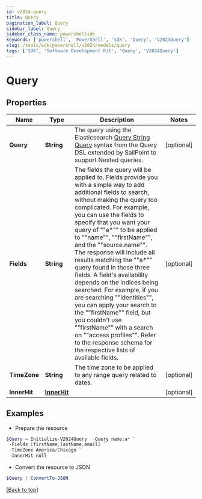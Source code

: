 ```yaml
---
id: v2024-query
title: Query
pagination_label: Query
sidebar_label: Query
sidebar_class_name: powershellsdk
keywords: ['powershell', 'PowerShell', 'sdk', 'Query', 'V2024Query'] 
slug: /tools/sdk/powershell/v2024/models/query
tags: ['SDK', 'Software Development Kit', 'Query', 'V2024Query']
---
```



# Query

## Properties

Name | Type | Description | Notes
------------ | ------------- | ------------- | -------------
**Query** | **String** | The query using the Elasticsearch [Query String Query](https://www.elastic.co/guide/en/elasticsearch/reference/5.2/query-dsl-query-string-query.html#query-string) syntax from the Query DSL extended by SailPoint to support Nested queries. | [optional] 
**Fields** | **String** | The fields the query will be applied to.  Fields provide you with a simple way to add additional fields to search, without making the query too complicated.  For example, you can use the fields to specify that you want your query of ""a*"" to be applied to ""name"", ""firstName"", and the ""source.name"".  The response will include all results matching the ""a*"" query found in those three fields.  A field's availability depends on the indices being searched.  For example, if you are searching ""identities"", you can apply your search to the ""firstName"" field, but you couldn't use ""firstName"" with a search on ""access profiles"".  Refer to the response schema for the respective lists of available fields.  | [optional] 
**TimeZone** | **String** | The time zone to be applied to any range query related to dates. | [optional] 
**InnerHit** | [**InnerHit**](inner-hit) |  | [optional] 

## Examples

- Prepare the resource
```powershell
$Query = Initialize-V2024Query  -Query name:a* `
 -Fields [firstName,lastName,email] `
 -TimeZone America/Chicago `
 -InnerHit null
```

- Convert the resource to JSON
```powershell
$Query | ConvertTo-JSON
```


[[Back to top]](#) 

